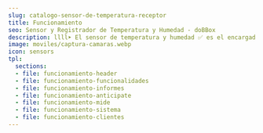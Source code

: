 ```yaml
---
slug: catalogo-sensor-de-temperatura-receptor
title: Funcionamiento
seo: Sensor y Registrador de Temperatura y Humedad - doBBox
description: llll➤ El sensor de temperatura y humedad ✅ es el encargado de medir en tiempo real las condiciones ambientales de tu cámara frigorífica.
image: moviles/captura-camaras.webp
icon: sensors
tpl:
  sections:
  - file: funcionamiento-header
  - file: funcionamiento-funcionalidades
  - file: funcionamiento-informes
  - file: funcionamiento-anticipate
  - file: funcionamiento-mide
  - file: funcionamiento-sistema
  - file: funcionamiento-clientes
---
```

